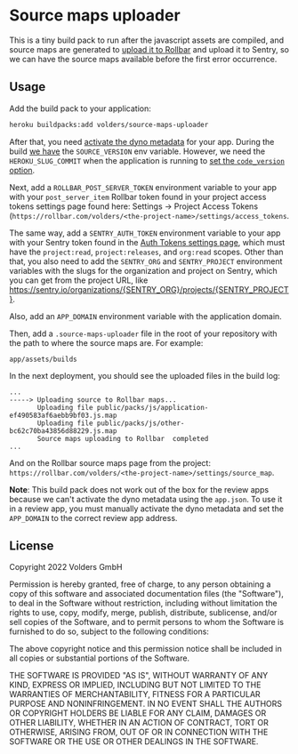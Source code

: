 # Source maps uploader

This is a tiny build pack to run after the javascript assets are compiled, and source maps are generated to [upload it to Rollbar](https://docs.rollbar.com/docs/source-maps#3-upload-your-source-map-files) and upload it to Sentry, so we can have the source maps available before the first error occurrence.

## Usage

Add the build pack to your application:

```bash
heroku buildpacks:add volders/source-maps-uploader
```

After that, you need [activate the dyno metadata](https://devcenter.heroku.com/articles/dyno-metadata) for your app. During the build [we have](https://devcenter.heroku.com/articles/buildpack-api#bin-compile-summary) the `SOURCE_VERSION` env variable. However, we need the `HEROKU_SLUG_COMMIT` when the application is running to [set the `code_version` option](https://docs.rollbar.com/docs/source-maps#2-configure-the-rollbarjs-sdk-to-support-source-maps).

Next, add a `ROLLBAR_POST_SERVER_TOKEN` environment variable to your app with your `post_server_item` Rollbar token found in your project access tokens settings page found here: Settings → Project Access Tokens (`https://rollbar.com/volders/<the-project-name>/settings/access_tokens`.

The same way, add a `SENTRY_AUTH_TOKEN` environment variable to your app with your Sentry token found in the [Auth Tokens settings page](https://sentry.io/settings/account/api/auth-tokens/), which must have the `project:read`, `project:releases`, and `org:read` scopes. Other than that, you also need to add the `SENTRY_ORG` and `SENTRY_PROJECT` environment variables with the slugs for the organization and project on Sentry, which you can get from the project URL, like https://sentry.io/organizations/{SENTRY_ORG}/projects/{SENTRY_PROJECT}.

Also, add an `APP_DOMAIN` environment variable with the application domain.

Then, add a `.source-maps-uploader` file in the root of your repository with the path to where the source maps are. For example:

```
app/assets/builds
```

In the next deployment, you should see the uploaded files in the build log:

```
...
-----> Uploading source to Rollbar maps...
       Uploading file public/packs/js/application-ef490583af6aebb9bf03.js.map
       Uploading file public/packs/js/other-bc62c70ba43856d88229.js.map
       Source maps uploading to Rollbar  completed
...
```

And on the Rollbar source maps page from the project: `https://rollbar.com/volders/<the-project-name>/settings/source_map`.

**Note**: This build pack does not work out of the box for the review apps because we can't activate the dyno metadata using the `app.json`. To use it in a review app, you must manually activate the dyno metadata and set the `APP_DOMAIN` to the correct review app address.

## License

Copyright 2022 Volders GmbH

Permission is hereby granted, free of charge, to any person obtaining a copy of this software and associated documentation files (the "Software"), to deal in the Software without restriction, including without limitation the rights to use, copy, modify, merge, publish, distribute, sublicense, and/or sell copies of the Software, and to permit persons to whom the Software is furnished to do so, subject to the following conditions:

The above copyright notice and this permission notice shall be included in all copies or substantial portions of the Software.

THE SOFTWARE IS PROVIDED "AS IS", WITHOUT WARRANTY OF ANY KIND, EXPRESS OR IMPLIED, INCLUDING BUT NOT LIMITED TO THE WARRANTIES OF MERCHANTABILITY, FITNESS FOR A PARTICULAR PURPOSE AND NONINFRINGEMENT. IN NO EVENT SHALL THE AUTHORS OR COPYRIGHT HOLDERS BE LIABLE FOR ANY CLAIM, DAMAGES OR OTHER LIABILITY, WHETHER IN AN ACTION OF CONTRACT, TORT OR OTHERWISE, ARISING FROM, OUT OF OR IN CONNECTION WITH THE SOFTWARE OR THE USE OR OTHER DEALINGS IN THE SOFTWARE.
